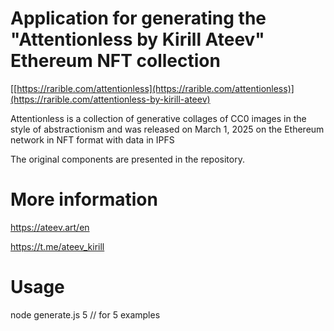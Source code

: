 # Application for generating the "Attentionless by Kirill Ateev" Ethereum NFT collection

[[https://rarible.com/attentionless](https://rarible.com/attentionless)](https://rarible.com/attentionless-by-kirill-ateev)

Attentionless is a collection of generative collages of CC0 images in the style of abstractionism and was released on March 1, 2025 on the Ethereum network in NFT format with data in IPFS

The original components are presented in the repository.

# More information

https://ateev.art/en

https://t.me/ateev_kirill

# Usage

node generate.js 5 // for 5 examples
